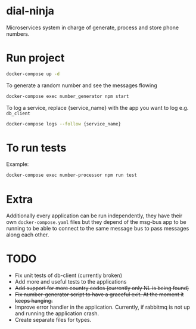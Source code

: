 # dial-ninja
Microservices system in charge of generate, process and store phone numbers.

# Run project

```bash
docker-compose up -d
```

To generate a random number and see the messages flowing

```bash
docker-compose exec number_generator npm start
```

To log a service, replace {service_name} with the app you want to log e.g. `db_client`

```bash
docker-compose logs --follow {service_name}
```

# To run tests

Example:
```bash
docker-compose exec number-processor npm run test
```

# Extra
Additionally every application can be run independently, they have their own `docker-compose.yaml` files but they depend of the msg-bus app to be running to be able to connect to the same message bus to pass messages along each other.

# TODO

- Fix unit tests of db-client (currently broken)
- Add more and useful tests to the applications
- ~~Add support for more country codes (currently only NL is being found)~~
- ~~Fix number-generator script to have a graceful exit. At the moment it keeps hanging.~~
- Improve error handler in the application. Currently, if rabbitmq is not up and running the application crash.
- Create separate files for types.
